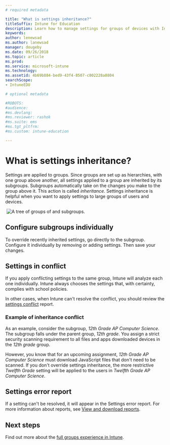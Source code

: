 ```yaml
---
# required metadata

title: "What is settings inheritance?"
titleSuffix: Intune for Education
description: Learn how to manage settings for groups of devices with Intune for Education.
keywords:
author: lenewsad
ms.author: lanewsad
manager: dougeby
ms.date: 09/26/2018
ms.topic: article
ms.prod:
ms.service: microsoft-intune
ms.technology:
ms.assetid: 4b69b884-bed9-43f4-8507-c802228a8804
searchScope:
- IntuneEDU

# optional metadata

#ROBOTS:
#audience:
#ms.devlang:
#ms.reviewer: rashok
#ms.suite: ems
#ms.tgt_pltfrm:
#ms.custom: intune-education

---
```


# What is settings inheritance?

Settings are applied to groups. Since groups are set up as hierarchies, with one group above another, all settings applied to a group are inherited by its subgroups. Subgroups automatically take on the changes you make to the group above it. This action is called _inheritance_. Settings inheritance is helpful when you want to apply settings to large groups of users and devices.  


  ![A tree of groups of and subgroups.](./media/groups-002-inheritance.png)  


## Configure subgroups individually  

To override recently inherited settings, go directly to the subgroup. Configure it individually by removing or adding settings. Then save your changes.

## Settings in conflict  

If you apply conflicting settings to the same group, Intune will analyze each one individually. Intune always chooses the settings that, with certainty, complies with school policies.

In other cases, when Intune can't resolve the conflict, you should review the [settings conflict](what-are-reports.md) report.

### Example of inheritance conflict  

As an example, consider the subgroup, *12th Grade AP Computer Science*. The subgroup falls under the parent group, *12th grade*. You assign a strict security scanning requirement to all files and apps downloaded devices in the *12th grade* group.

However, you know that for an upcoming assignment, *12th Grade AP Computer Science* must download JavaScript files that don't need to be scanned. If you don't override settings inheritance, the more restrictive *Twelfth Grade* setting will be applied to the users in *Twelfth Grade AP Computer Science*.

## Settings error report

If a setting can't be resolved, it will appear in the Settings error report. For more information about reports, see [View and download reports](what-are-reports.md).  

## Next steps  
Find out more about the [full groups experience in Intune](https://docs.microsoft.com/intune/deploy-use/use-groups-to-manage-users-and-devices-with-microsoft-intune).
